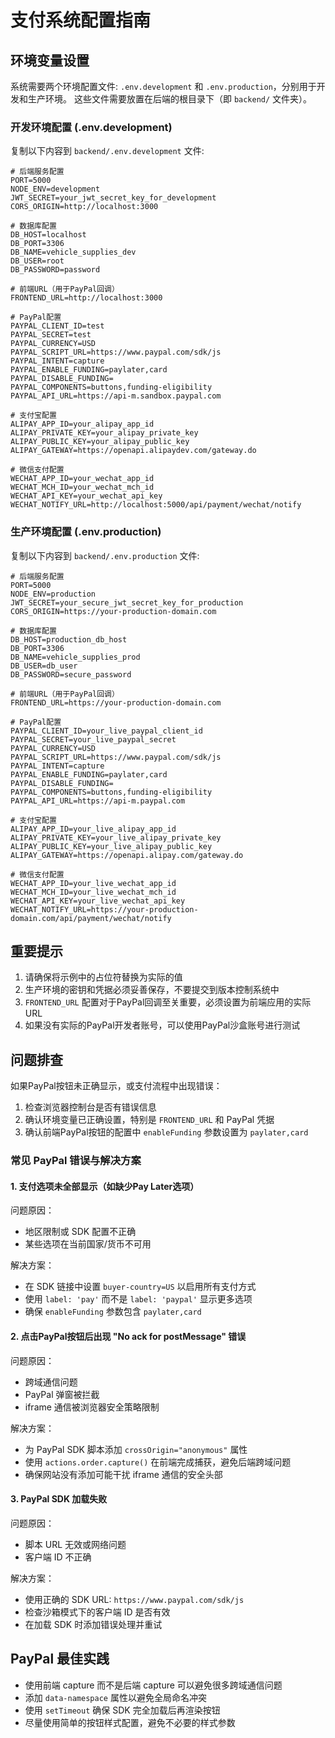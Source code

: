 # 支付系统配置指南

## 环境变量设置

系统需要两个环境配置文件: `.env.development` 和 `.env.production`，分别用于开发和生产环境。
这些文件需要放置在后端的根目录下（即 `backend/` 文件夹）。

### 开发环境配置 (.env.development)

复制以下内容到 `backend/.env.development` 文件:

```
# 后端服务配置
PORT=5000
NODE_ENV=development
JWT_SECRET=your_jwt_secret_key_for_development
CORS_ORIGIN=http://localhost:3000

# 数据库配置
DB_HOST=localhost
DB_PORT=3306
DB_NAME=vehicle_supplies_dev
DB_USER=root
DB_PASSWORD=password

# 前端URL（用于PayPal回调）
FRONTEND_URL=http://localhost:3000

# PayPal配置
PAYPAL_CLIENT_ID=test
PAYPAL_SECRET=test
PAYPAL_CURRENCY=USD
PAYPAL_SCRIPT_URL=https://www.paypal.com/sdk/js
PAYPAL_INTENT=capture
PAYPAL_ENABLE_FUNDING=paylater,card
PAYPAL_DISABLE_FUNDING=
PAYPAL_COMPONENTS=buttons,funding-eligibility
PAYPAL_API_URL=https://api-m.sandbox.paypal.com

# 支付宝配置
ALIPAY_APP_ID=your_alipay_app_id
ALIPAY_PRIVATE_KEY=your_alipay_private_key
ALIPAY_PUBLIC_KEY=your_alipay_public_key
ALIPAY_GATEWAY=https://openapi.alipaydev.com/gateway.do

# 微信支付配置
WECHAT_APP_ID=your_wechat_app_id
WECHAT_MCH_ID=your_wechat_mch_id
WECHAT_API_KEY=your_wechat_api_key
WECHAT_NOTIFY_URL=http://localhost:5000/api/payment/wechat/notify
```

### 生产环境配置 (.env.production)

复制以下内容到 `backend/.env.production` 文件:

```
# 后端服务配置
PORT=5000
NODE_ENV=production
JWT_SECRET=your_secure_jwt_secret_key_for_production
CORS_ORIGIN=https://your-production-domain.com

# 数据库配置
DB_HOST=production_db_host
DB_PORT=3306
DB_NAME=vehicle_supplies_prod
DB_USER=db_user
DB_PASSWORD=secure_password

# 前端URL（用于PayPal回调）
FRONTEND_URL=https://your-production-domain.com

# PayPal配置
PAYPAL_CLIENT_ID=your_live_paypal_client_id
PAYPAL_SECRET=your_live_paypal_secret
PAYPAL_CURRENCY=USD
PAYPAL_SCRIPT_URL=https://www.paypal.com/sdk/js
PAYPAL_INTENT=capture
PAYPAL_ENABLE_FUNDING=paylater,card
PAYPAL_DISABLE_FUNDING=
PAYPAL_COMPONENTS=buttons,funding-eligibility
PAYPAL_API_URL=https://api-m.paypal.com

# 支付宝配置
ALIPAY_APP_ID=your_live_alipay_app_id
ALIPAY_PRIVATE_KEY=your_live_alipay_private_key
ALIPAY_PUBLIC_KEY=your_live_alipay_public_key
ALIPAY_GATEWAY=https://openapi.alipay.com/gateway.do

# 微信支付配置
WECHAT_APP_ID=your_live_wechat_app_id
WECHAT_MCH_ID=your_live_wechat_mch_id
WECHAT_API_KEY=your_live_wechat_api_key
WECHAT_NOTIFY_URL=https://your-production-domain.com/api/payment/wechat/notify
```

## 重要提示

1. 请确保将示例中的占位符替换为实际的值
2. 生产环境的密钥和凭据必须妥善保存，不要提交到版本控制系统中
3. `FRONTEND_URL` 配置对于PayPal回调至关重要，必须设置为前端应用的实际URL
4. 如果没有实际的PayPal开发者账号，可以使用PayPal沙盒账号进行测试

## 问题排查

如果PayPal按钮未正确显示，或支付流程中出现错误：

1. 检查浏览器控制台是否有错误信息
2. 确认环境变量已正确设置，特别是 `FRONTEND_URL` 和 PayPal 凭据
3. 确认前端PayPal按钮的配置中 `enableFunding` 参数设置为 `paylater,card`

### 常见 PayPal 错误与解决方案

#### 1. 支付选项未全部显示（如缺少Pay Later选项）
问题原因：
- 地区限制或 SDK 配置不正确
- 某些选项在当前国家/货币不可用

解决方案：
- 在 SDK 链接中设置 `buyer-country=US` 以启用所有支付方式
- 使用 `label: 'pay'` 而不是 `label: 'paypal'` 显示更多选项
- 确保 `enableFunding` 参数包含 `paylater,card`

#### 2. 点击PayPal按钮后出现 "No ack for postMessage" 错误
问题原因：
- 跨域通信问题
- PayPal 弹窗被拦截
- iframe 通信被浏览器安全策略限制

解决方案：
- 为 PayPal SDK 脚本添加 `crossOrigin="anonymous"` 属性
- 使用 `actions.order.capture()` 在前端完成捕获，避免后端跨域问题
- 确保网站没有添加可能干扰 iframe 通信的安全头部

#### 3. PayPal SDK 加载失败
问题原因：
- 脚本 URL 无效或网络问题
- 客户端 ID 不正确

解决方案：
- 使用正确的 SDK URL: `https://www.paypal.com/sdk/js`
- 检查沙箱模式下的客户端 ID 是否有效
- 在加载 SDK 时添加错误处理并重试

## PayPal 最佳实践
- 使用前端 capture 而不是后端 capture 可以避免很多跨域通信问题
- 添加 `data-namespace` 属性以避免全局命名冲突
- 使用 `setTimeout` 确保 SDK 完全加载后再渲染按钮
- 尽量使用简单的按钮样式配置，避免不必要的样式参数 